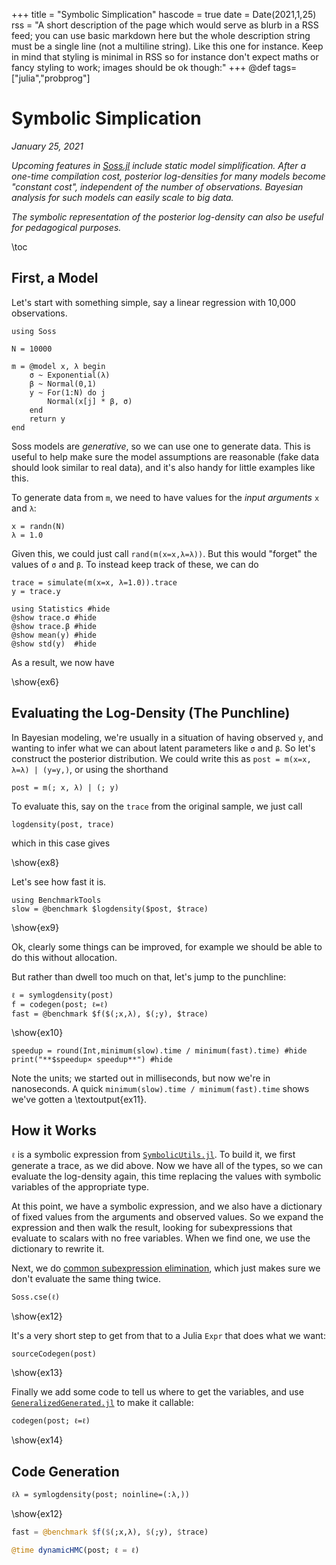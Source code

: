 +++
title = "Symbolic Simplication"
hascode = true
date = Date(2021,1,25)
rss = "A short description of the page which would serve as blurb in a RSS feed; you can use basic markdown here but the whole description string must be a single line (not a multiline string). Like this one for instance. Keep in mind that styling is minimal in RSS so for instance don't expect maths or fancy styling to work; images should be ok though:"
+++
@def tags=["julia","probprog"]

# Symbolic Simplication
_January 25, 2021_

_Upcoming features in [Soss.jl](https://github.com/cscherrer/Soss.jl) include static model simplification. After a one-time compilation cost, posterior log-densities for many models become "constant cost", independent of the number of observations. Bayesian analysis for such models can easily scale to big data._

_The symbolic representation of the posterior log-density can also be useful for pedagogical purposes._


\toc

## First, a Model

Let's start with something simple, say a linear regression with 10,000 observations.

```julia:model
using Soss

N = 10000

m = @model x, λ begin
    σ ~ Exponential(λ)
    β ~ Normal(0,1) 
    y ~ For(1:N) do j
        Normal(x[j] * β, σ)
    end
    return y
end
```

Soss models are _generative_, so we can use one to generate data. This is useful to help make sure the model assumptions are reasonable (fake data should look similar to real data), and it's also handy for little examples like this.

To generate data from `m`, we need to have values for the _input arguments_ `x` and `λ`:

```julia:ex4
x = randn(N)
λ = 1.0
```

Given this, we could just call `rand(m(x=x,λ=λ))`. But this would "forget" the values of `σ` and `β`. To instead keep track of these, we can do

```julia:ex5
trace = simulate(m(x=x, λ=1.0)).trace
y = trace.y
```

```julia:ex6
using Statistics #hide
@show trace.σ #hide
@show trace.β #hide
@show mean(y) #hide
@show std(y)  #hide
```

As a result, we now have
     
\show{ex6}

## Evaluating the Log-Density (The Punchline)

In Bayesian modeling, we're usually in a situation of having observed `y`, and wanting to infer what we can about latent parameters like `σ` and `β`. So let's construct the posterior distribution. We could write this as `post = m(x=x, λ=λ) | (y=y,)`, or using the shorthand

```julia:ex7
post = m(; x, λ) | (; y)
```

To evaluate this, say on the `trace` from the original sample, we just call

```julia:ex8
logdensity(post, trace)
```

which in this case gives 

\show{ex8}

Let's see how fast it is.

```julia:ex9
using BenchmarkTools
slow = @benchmark $logdensity($post, $trace)
```

\show{ex9}

Ok, clearly some things can be improved, for example we should be able to do this without allocation.

But rather than dwell too much on that, let's jump to the punchline:

```julia:ex10
ℓ = symlogdensity(post)
f = codegen(post; ℓ=ℓ)
fast = @benchmark $f($(;x,λ), $(;y), $trace)
```

\show{ex10}


```julia:ex11
speedup = round(Int,minimum(slow).time / minimum(fast).time) #hide
print("**$speedup× speedup**") #hide
```

Note the units; we started out in milliseconds, but now we're in nanoseconds. A quick `minimum(slow).time / minimum(fast).time` shows we've gotten a \textoutput{ex11}.

## How it Works

`ℓ` is a symbolic expression from [`SymbolicUtils.jl`](https://juliasymbolics.github.io/SymbolicUtils.jl/). To build it, we first generate a trace, as we did above. Now we have all of the types, so we can evaluate the log-density again, this time replacing the values with symbolic variables of the appropriate type.

At this point, we have a symbolic expression, and we also have a dictionary of fixed values from the arguments and observed values. So we expand the expression and then walk the result, looking for subexpressions that evaluate to scalars with no free variables. When we find one, we use the dictionary to rewrite it.

Next, we do [common subexpression elimination](https://en.wikipedia.org/wiki/Common_subexpression_elimination), which just makes sure we don't evaluate the same thing twice.

```julia:ex12
Soss.cse(ℓ)
```

\show{ex12}

It's a very short step to get from that to a Julia `Expr` that does what we want:

```julia:ex13
sourceCodegen(post)
```

\show{ex13}

Finally we add some code to tell us where to get the variables, and use [`GeneralizedGenerated.jl`](https://github.com/JuliaStaging/GeneralizedGenerated.jl) to make it callable:

```julia:ex14
codegen(post; ℓ=ℓ)
```

\show{ex14}

## Code Generation

```julia:ex12
ℓλ = symlogdensity(post; noinline=(:λ,))
```

\show{ex12}



```julia
fast = @benchmark $f($(;x,λ), $(;y), $trace)
```


```julia
@time dynamicHMC(post; ℓ = ℓ)
```
